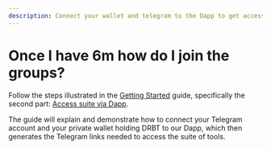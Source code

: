 ```yaml
---
description: Connect your wallet and telegram to the Dapp to get access.
---
```


# Once I have 6m how do I join the groups?

Follow the steps illustrated in the [Getting Started](../about/getting-started/) guide, specifically the second part: [Access suite via Dapp](../about/getting-started/2.-access-bots-via-dapp.md).&#x20;

The guide will explain and demonstrate how to connect your Telegram account and your private wallet holding DRBT to our Dapp, which then generates the Telegram links needed to access the suite of tools.

